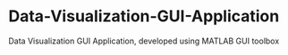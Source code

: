 # Data-Visualization-GUI-Application
Data Visualization GUI Application, developed using MATLAB GUI toolbox
